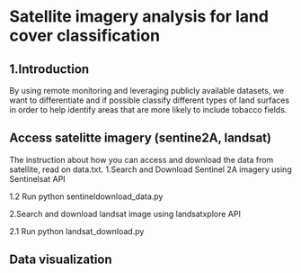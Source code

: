 # Satellite imagery analysis for land cover classification

## 1.Introduction

  By using remote monitoring  and leveraging publicly available datasets, we want to differentiate and if possible classify different types of land surfaces in order to help identify areas that are more likely to include tobacco fields.

## Access satelitte imagery (sentine2A, landsat)

  The instruction about how you can access and download the data from satellite, read on data.txt.
  1.Search and Download Sentinel 2A imagery using Sentinelsat API

  1.2 Run python sentineldownload_data.py

  2.Search and download landsat image using landsatxplore API

  2.1 Run python landsat_download.py

## Data visualization
